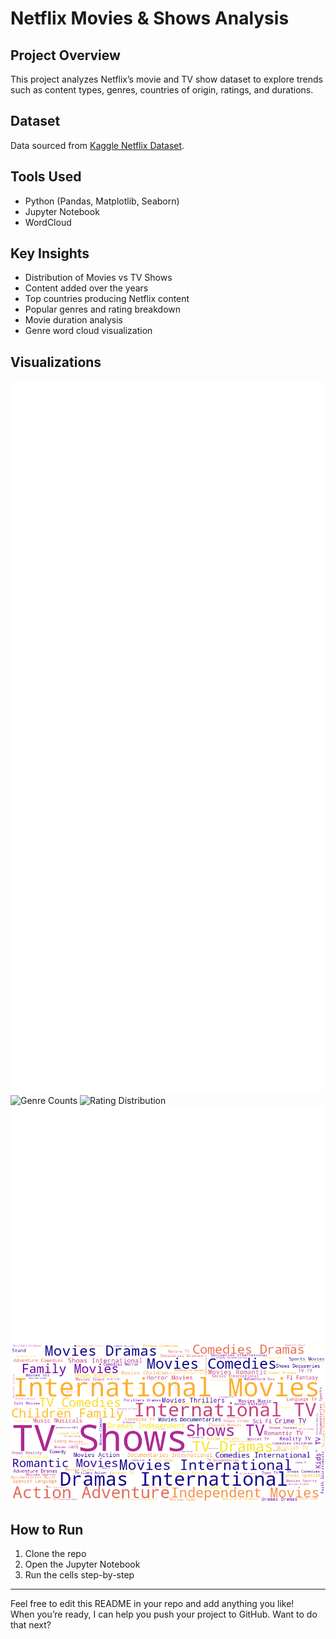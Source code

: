 # Netflix Movies & Shows Analysis

## Project Overview
This project analyzes Netflix’s movie and TV show dataset to explore trends such as content types, genres, countries of origin, ratings, and durations.

## Dataset
Data sourced from [Kaggle Netflix Dataset](https://www.kaggle.com/shivamb/netflix-shows).

## Tools Used
- Python (Pandas, Matplotlib, Seaborn)
- Jupyter Notebook
- WordCloud

## Key Insights
- Distribution of Movies vs TV Shows
- Content added over the years
- Top countries producing Netflix content
- Popular genres and rating breakdown
- Movie duration analysis
- Genre word cloud visualization

## Visualizations
![Type Distribution](type_distribution.png)
![Content Over Time](content_over_time.png)
![Top Countries](top_countries.png)
![Genre Counts](genre_counts.png)
![Rating Distribution](rating_distribution.png)
![Duration Histogram](duration_histogram.png)
![Genre Word Cloud](genre_wordcloud.png)

## How to Run
1. Clone the repo
2. Open the Jupyter Notebook
3. Run the cells step-by-step

---

Feel free to edit this README in your repo and add anything you like!  
When you’re ready, I can help you push your project to GitHub. Want to do that next?
